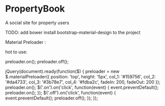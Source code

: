 PropertyBook
============

A social site for property users

TODO:
add bower install bootstrap-material-design to the project


Material Preloader :

hot to use:

<script type="text/javascript" src="http://ajax.googleapis.com/ajax/libs/jquery/1.7.2/jquery.min.js"></script>
<script type="text/javascript" src="materialPreloader.js"></script>

<link rel="stylesheet" type="text/css" href="css/materialPreloader.css">

 preloader.on();
 preloader.off();

jQuery(document).ready(function($) {
    preloader = new $.materialPreloader({
        position: 'top',
        height: '5px',
        col_1: '#159756',
        col_2: '#da4733',
        col_3: '#3b78e7',
        col_4: '#fdba2c',
        fadeIn: 200,
        fadeOut: 200
    });
    preloader.on();
    $('.on').on('click', function(event) {
        event.preventDefault();
        preloader.on();
    });
    $('.off').on('click', function(event) {
        event.preventDefault();
        preloader.off();
    });
});
